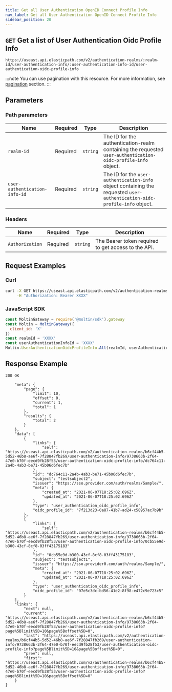 ```yaml
---
title: Get all User Authentication OpenID Connect Profile Info
nav_label: Get all User Authentication OpenID Connect Profile Info
sidebar_position: 20
---
```



## `GET` Get a list of User Authentication Oidc Profile Info

```http
https://useast.api.elasticpath.com/v2/authentication-realms/:realm-id/user-authentication-info/:user-authentication-info-id/user-authentication-oidc-profile-info
```

:::note
You can use pagination with this resource. For more information, see [pagination](/guides/Getting-Started/api-overview/pagination) section.
:::

## Parameters

### Path parameters

| Name | Required | Type | Description |
| --- | --- | --- | --- |
| `realm-id` | Required | `string` | The ID for the authentication-realm containing the requested `user-authentication-oidc-profile-info` object. |
| `user-authentication-info-id` | Required | `string` | The ID for the `user-authentication-info` object containing the requested `user-authentication-oidc-profile-info` object. |

### Headers

| Name | Required | Type | Description |
| --- | --- | --- | --- |
| `Authorization` | Required | `string` | The Bearer token required to get access to the API. |

## Request Examples

### Curl

```bash
curl -X GET https://useast.api.elasticpath.com/v2/authentication-realms/:realm-id/user-authentication-info/:user-authentication-info-id/user-authentication-oidc-profile-info/ \
     -H "Authorization: Bearer XXXX"
```

### JavaScript SDK

```javascript
const MoltinGateway = require('@moltin/sdk').gateway
const Moltin = MoltinGateway({
  client_id: 'X'
})
const realmId = 'XXXX'
const userAuthenticationInfoId = 'XXXX'
Moltin.UserAuthenticationOidcProfileInfo.All(realmId, userAuthenticationInfoId, null)
```

## Response Example

`200 OK`


```json{
    "meta": {
        "page": {
            "limit": 10,
            "offset": 0,
            "current": 1,
            "total": 1
        },
        "results": {
            "total": 2
        }
    },
    "data": [
        {
            "links": {
                "self": "https://useast.api.elasticpath.com/v2/authentication-realms/b6cf44b5-5d52-46b8-ae6f-7f28847fb269/user-authentication-info/9738663b-2f64-47e0-b70f-eecd9fb28f53/user-authentication-oidc-profile-info/dc764c11-2a4b-4ab3-be71-45b06d6fec7b"
            },
            "id": "dc764c11-2a4b-4ab3-be71-45b06d6fec7b",
            "subject": "testsubject2",
            "issuer": "https://sso.provider.com/auth/realms/Sample/",
            "meta": {
                "created_at": "2021-06-07T18:25:02.696Z",
                "updated_at": "2021-06-07T18:25:02.696Z"
            },
            "type": "user_authentication_oidc_profile_info",
            "oidc_profile_id": "7f213d23-0a87-41b7-ad24-c58957ac7b9b"
        },
        {
            "links": {
                "self": "https://useast.api.elasticpath.com/v2/authentication-realms/b6cf44b5-5d52-46b8-ae6f-7f28847fb269/user-authentication-info/9738663b-2f64-47e0-b70f-eecd9fb28f53/user-authentication-oidc-profile-info/0cb55e9d-b300-43cf-8cf8-03ff43175183"
            },
            "id": "0cb55e9d-b300-43cf-8cf8-03ff43175183",
            "subject": "testsubject1",
            "issuer": "https://sso.provider0.com/auth/realms/Sample/",
            "meta": {
                "created_at": "2021-06-07T18:25:02.696Z",
                "updated_at": "2021-06-07T18:25:02.696Z"
            },
            "type": "user_authentication_oidc_profile_info",
            "oidc_profile_id": "07e5c3dc-bd56-41e2-8f98-e472c9e723c5"
        }
    ],
    "links": {
        "next": null,
        "current": "https://useast.api.elasticpath.com/v2/authentication-realms/b6cf44b5-5d52-46b8-ae6f-7f28847fb269/user-authentication-info/9738663b-2f64-47e0-b70f-eecd9fb28f53/user-authentication-oidc-profile-info?page%5Blimit%5D=10&page%5Boffset%5D=0",
        "last": "https://useast.api.elasticpath.com/v2/authentication-realms/b6cf44b5-5d52-46b8-ae6f-7f28847fb269/user-authentication-info/9738663b-2f64-47e0-b70f-eecd9fb28f53/user-authentication-oidc-profile-info?page%5Blimit%5D=10&page%5Boffset%5D=0",
        "prev": null,
        "first": "https://useast.api.elasticpath.com/v2/authentication-realms/b6cf44b5-5d52-46b8-ae6f-7f28847fb269/user-authentication-info/9738663b-2f64-47e0-b70f-eecd9fb28f53/user-authentication-oidc-profile-info?page%5Blimit%5D=10&page%5Boffset%5D=0"
    }
}
```
